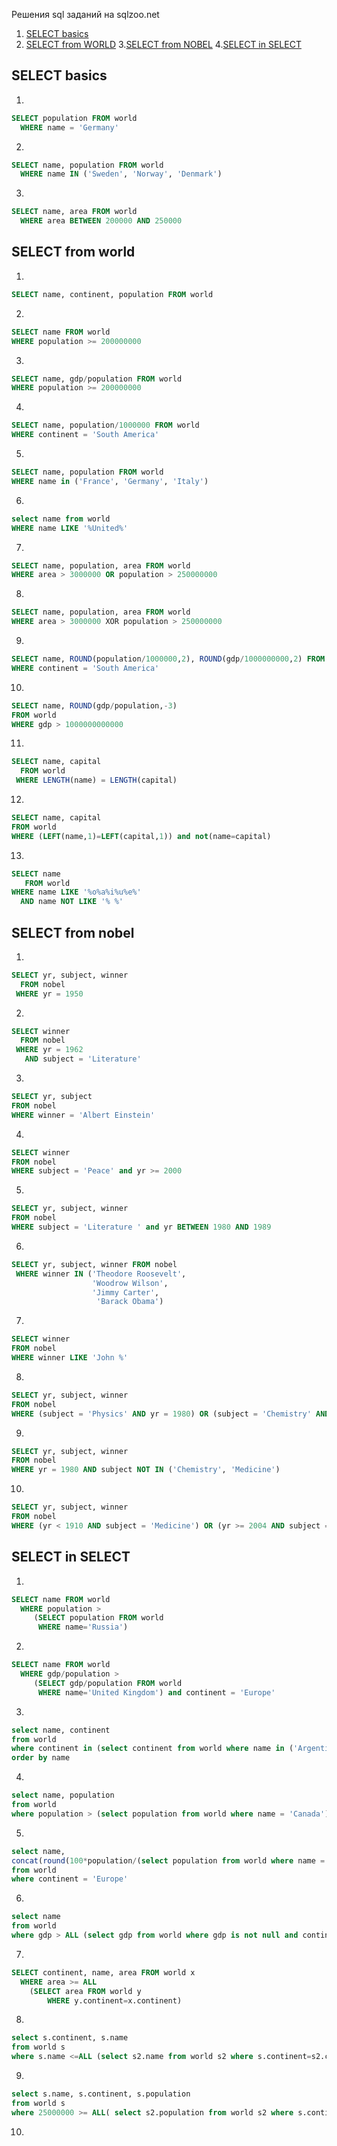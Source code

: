 Решения sql заданий на sqlzoo.net

1. [SELECT basics](#select-basics)
2. [SELECT from WORLD](#select-from-world)
3.[SELECT from NOBEL](#select-from-nobel)
4.[SELECT in SELECT](#select-in-select)

## SELECT basics
1.
```sql
SELECT population FROM world
  WHERE name = 'Germany'
```  
2.
```sql
SELECT name, population FROM world
  WHERE name IN ('Sweden', 'Norway', 'Denmark')
```
3.
```sql
SELECT name, area FROM world
  WHERE area BETWEEN 200000 AND 250000
```

## SELECT from world

1.
```sql
SELECT name, continent, population FROM world
```
2.
```sql
SELECT name FROM world
WHERE population >= 200000000
```
3.
```sql
SELECT name, gdp/population FROM world
WHERE population >= 200000000
```
4.
```sql
SELECT name, population/1000000 FROM world
WHERE continent = 'South America'
```
5.
```sql
SELECT name, population FROM world
WHERE name in ('France', 'Germany', 'Italy')
```
6.
```sql
select name from world
WHERE name LIKE '%United%'
```
7.
```sql
SELECT name, population, area FROM world
WHERE area > 3000000 OR population > 250000000
```
8.
```sql
SELECT name, population, area FROM world
WHERE area > 3000000 XOR population > 250000000
```
9.
```sql
SELECT name, ROUND(population/1000000,2), ROUND(gdp/1000000000,2) FROM world
WHERE continent = 'South America' 
```
10.
```sql
SELECT name, ROUND(gdp/population,-3)
FROM world
WHERE gdp > 1000000000000
```
11.
```sql
SELECT name, capital
  FROM world
 WHERE LENGTH(name) = LENGTH(capital)
```
12.
```sql
SELECT name, capital
FROM world
WHERE (LEFT(name,1)=LEFT(capital,1)) and not(name=capital)
```
13.
```sql
SELECT name
   FROM world
WHERE name LIKE '%o%a%i%u%e%'
  AND name NOT LIKE '% %'
```

## SELECT from nobel

1.
```sql
SELECT yr, subject, winner
  FROM nobel
 WHERE yr = 1950
```
2.
```sql
SELECT winner
  FROM nobel
 WHERE yr = 1962
   AND subject = 'Literature'
```
3.
```sql
SELECT yr, subject
FROM nobel
WHERE winner = 'Albert Einstein'
```
4.
```sql
SELECT winner
FROM nobel
WHERE subject = 'Peace' and yr >= 2000  
```
5.
```sql
SELECT yr, subject, winner
FROM nobel
WHERE subject = 'Literature ' and yr BETWEEN 1980 AND 1989
```
6.
```sql
SELECT yr, subject, winner FROM nobel
 WHERE winner IN ('Theodore Roosevelt',
                  'Woodrow Wilson',
                  'Jimmy Carter',
                   'Barack Obama')
```
7.
```sql
SELECT winner
FROM nobel
WHERE winner LIKE 'John %'
```
8.
```sql
SELECT yr, subject, winner
FROM nobel
WHERE (subject = 'Physics' AND yr = 1980) OR (subject = 'Chemistry' AND yr = 1984)
```
9.
```sql
SELECT yr, subject, winner
FROM nobel
WHERE yr = 1980 AND subject NOT IN ('Chemistry', 'Medicine')
```
10.
```sql
SELECT yr, subject, winner
FROM nobel
WHERE (yr < 1910 AND subject = 'Medicine') OR (yr >= 2004 AND subject = 'Literature')
```

## SELECT in SELECT

1.
```sql
SELECT name FROM world
  WHERE population >
     (SELECT population FROM world
      WHERE name='Russia')
```
2. 
```sql
SELECT name FROM world
  WHERE gdp/population >
     (SELECT gdp/population FROM world
      WHERE name='United Kingdom') and continent = 'Europe'
```
3.
```sql
select name, continent
from world
where continent in (select continent from world where name in ('Argentina', 'Australia'))
order by name
```
4.
```sql
select name, population
from world
where population > (select population from world where name = 'Canada') and population < (select population from world where name = 'Poland')
```
5.
```sql
select name, 
concat(round(100*population/(select population from world where name = 'Germany')),'%')
from world
where continent = 'Europe'
```
6.
```sql
select name
from world
where gdp > ALL (select gdp from world where gdp is not null and continent = 'Europe')
```
7.
```sql
SELECT continent, name, area FROM world x
  WHERE area >= ALL
    (SELECT area FROM world y
        WHERE y.continent=x.continent)
```
8.
```sql
select s.continent, s.name
from world s
where s.name <=ALL (select s2.name from world s2 where s.continent=s2.continent)
```
9.
```sql
select s.name, s.continent, s.population
from world s
where 25000000 >= ALL( select s2.population from world s2 where s.continent=s2.continent and s2.population is not null)
```
10.
